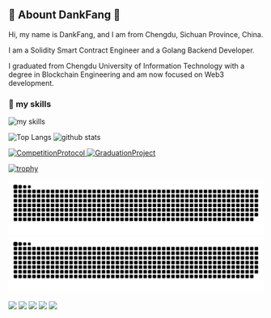 ## 💬 Abount DankFang 👋
<p>
  Hi, my name is DankFang, and I am from Chengdu, Sichuan Province, China.
</p>
<p>
  I am a Solidity Smart Contract Engineer and a Golang Backend Developer.
</p>
<p>
  I graduated from Chengdu University of Information Technology with a degree in Blockchain Engineering and am now focused on Web3 development.
</p>

### 🌱 my skills
<img alt="my skills" src="https://skillicons.dev/icons?theme=light&i=js,ts,html,css,nodejs,git,github,go,graphql,linux,md,solidity&perline=3" />

<p align="left"> 
  <img alt="Top Langs" height="230px" src="https://github-readme-stats.vercel.app/api/top-langs/?username=DankFang&count_private=true&show_icons=true&theme=radical" />
  <img alt="github stats" height="230px" src="https://github-readme-stats.vercel.app/api?username=DankFang&show_icons=true&theme=radical" />
</p>

<p align="left">
  <a href="https://github.com/DankFang/CompetitionProtocol">
      <img alt="CompetitionProtocol" src="https://github-readme-stats.vercel.app/api/pin/?username=DankFang&repo=CompetitionProtocol&theme=radical" />
  </a>

  <a href="https://github.com/DankFang/GraduationProject">
      <img alt="GraduationProject" src="https://github-readme-stats.vercel.app/api/pin/?username=DankFang&repo=GraduationProject&theme=radical" />
  </a>
</p>

[![trophy](https://github-profile-trophy.vercel.app/?username=DankFang&margin-w=5)](https://github.com/DankFang/)

![暗色](https://raw.githubusercontent.com/DankFang/DankFang/output/github-contribution-grid-snake-dark.svg#gh-light-mode-only)
![亮色](https://raw.githubusercontent.com/DankFang/DankFang/output/github-contribution-grid-snake.svg#gh-dark-mode-only)

![](http://github-profile-summary-cards.vercel.app/api/cards/profile-details?username=DankFang&theme=gruvbox)
![](http://github-profile-summary-cards.vercel.app/api/cards/repos-per-language?username=DankFang&theme=gruvbox)
![](http://github-profile-summary-cards.vercel.app/api/cards/most-commit-language?username=DankFang&theme=gruvbox)
![](http://github-profile-summary-cards.vercel.app/api/cards/stats?username=DankFang&theme=gruvbox)
![](http://github-profile-summary-cards.vercel.app/api/cards/productive-time?username=DankFang&theme=gruvbox&utcOffset=9)

<!--
**DankFang/DankFang** is a ✨ _special_ ✨ repository because its `README.md` (this file) appears on your GitHub profile.

Here are some ideas to get you started:

- 🔭 I’m currently working on ...
- 🌱 I’m currently learning ...
- 👯 I’m looking to collaborate on ...
- 🤔 I’m looking for help with ...
- 💬 Ask me about ...
- 📫 How to reach me: ...
- 😄 Pronouns: ...
- ⚡ Fun fact: ...
-->
